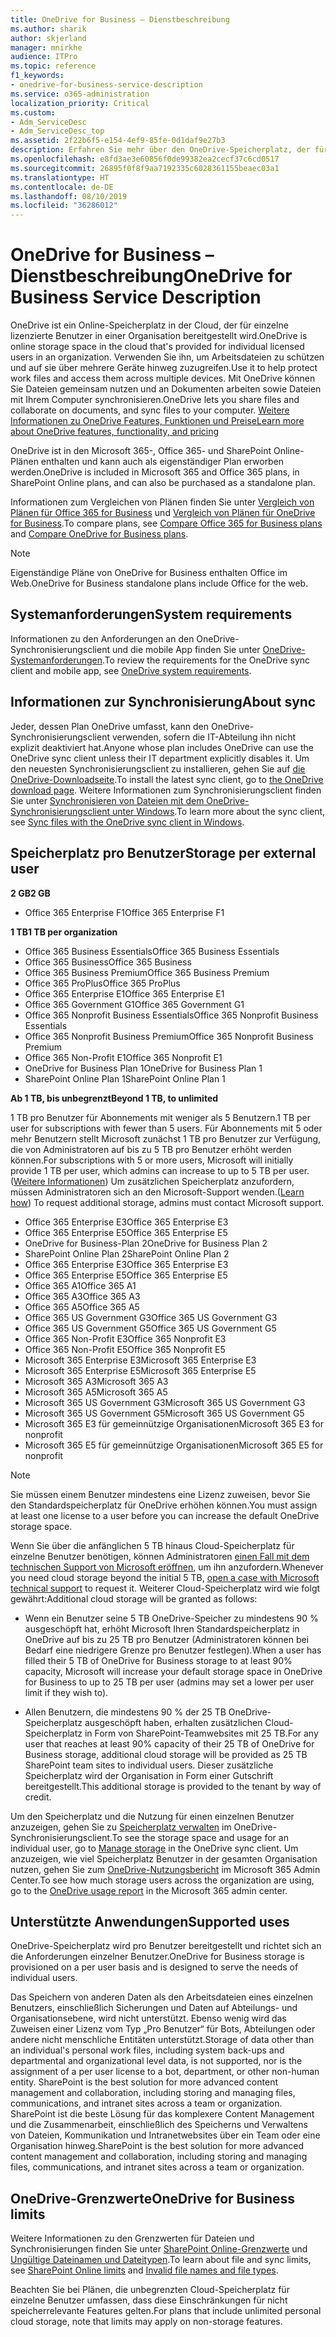 ```yaml
---
title: OneDrive for Business – Dienstbeschreibung
ms.author: sharik
author: skjerland
manager: mnirkhe
audience: ITPro
ms.topic: reference
f1_keywords:
- onedrive-for-business-service-description
ms.service: o365-administration
localization_priority: Critical
ms.custom:
- Adm_ServiceDesc
- Adm_ServiceDesc_top
ms.assetid: 2f22b6f5-e154-4ef9-85fe-0d1daf9e27b3
description: Erfahren Sie mehr über den OneDrive-Speicherplatz, der für jeden Abonnementplan bereitgestellt wird.
ms.openlocfilehash: e8fd3ae3e60856f0de99382ea2cecf37c6cd0517
ms.sourcegitcommit: 26895f0f8f9aa7192335c6028361155beaec03a1
ms.translationtype: HT
ms.contentlocale: de-DE
ms.lasthandoff: 08/10/2019
ms.locfileid: "36286012"
---
```

# <a name="onedrive-for-business-service-description"></a><span data-ttu-id="56704-103">OneDrive for Business – Dienstbeschreibung</span><span class="sxs-lookup"><span data-stu-id="56704-103">OneDrive for Business Service Description</span></span>

<span data-ttu-id="56704-104">OneDrive ist ein Online-Speicherplatz in der Cloud, der für einzelne lizenzierte Benutzer in einer Organisation bereitgestellt wird.</span><span class="sxs-lookup"><span data-stu-id="56704-104">OneDrive is online storage space in the cloud that's provided for individual licensed users in an organization.</span></span> <span data-ttu-id="56704-105">Verwenden Sie ihn, um Arbeitsdateien zu schützen und auf sie über mehrere Geräte hinweg zuzugreifen.</span><span class="sxs-lookup"><span data-stu-id="56704-105">Use it to help protect work files and access them across multiple devices.</span></span> <span data-ttu-id="56704-106">Mit OneDrive können Sie Dateien gemeinsam nutzen und an Dokumenten arbeiten sowie Dateien mit Ihrem Computer synchronisieren.</span><span class="sxs-lookup"><span data-stu-id="56704-106">OneDrive lets you share files and collaborate on documents, and sync files to your computer.</span></span> [<span data-ttu-id="56704-107">Weitere Informationen zu OneDrive Features, Funktionen und Preise</span><span class="sxs-lookup"><span data-stu-id="56704-107">Learn more about OneDrive features, functionality, and pricing</span></span>](https://go.microsoft.com/fwlink/?linkid=850345) 
  
<span data-ttu-id="56704-108">OneDrive ist in den Microsoft 365-, Office 365- und SharePoint Online-Plänen enthalten und kann auch als eigenständiger Plan erworben werden.</span><span class="sxs-lookup"><span data-stu-id="56704-108">OneDrive is included in Microsoft 365 and Office 365 plans, in SharePoint Online plans, and can also be purchased as a standalone plan.</span></span> 
    
<span data-ttu-id="56704-109">Informationen zum Vergleichen von Plänen finden Sie unter [Vergleich von Plänen für Office 365 for Business](https://go.microsoft.com/fwlink/?linkid=799177) und [Vergleich von Plänen für OneDrive for Business](https://products.office.com/de-DE/onedrive-for-business/compare-onedrive-for-business-plans).</span><span class="sxs-lookup"><span data-stu-id="56704-109">To compare plans, see [Compare Office 365 for Business plans](https://go.microsoft.com/fwlink/?linkid=799177) and [Compare OneDrive for Business plans](https://products.office.com/en-us/onedrive-for-business/compare-onedrive-for-business-plans).</span></span> 
  
> [!NOTE]
> <span data-ttu-id="56704-110">Eigenständige Pläne von OneDrive for Business enthalten Office im Web.</span><span class="sxs-lookup"><span data-stu-id="56704-110">OneDrive for Business standalone plans include Office for the web.</span></span> 
  
## <a name="system-requirements"></a><span data-ttu-id="56704-111">Systemanforderungen</span><span class="sxs-lookup"><span data-stu-id="56704-111">System requirements</span></span>

<span data-ttu-id="56704-112">Informationen zu den Anforderungen an den OneDrive-Synchronisierungsclient und die mobile App finden Sie unter [OneDrive-Systemanforderungen](https://go.microsoft.com/fwlink/?linkid=837584).</span><span class="sxs-lookup"><span data-stu-id="56704-112">To review the requirements for the OneDrive sync client and mobile app, see [OneDrive system requirements](https://go.microsoft.com/fwlink/?linkid=837584).</span></span>
  
## <a name="about-sync"></a><span data-ttu-id="56704-113">Informationen zur Synchronisierung</span><span class="sxs-lookup"><span data-stu-id="56704-113">About sync</span></span>

<span data-ttu-id="56704-114">Jeder, dessen Plan OneDrive umfasst, kann den OneDrive-Synchronisierungsclient verwenden, sofern die IT-Abteilung ihn nicht explizit deaktiviert hat.</span><span class="sxs-lookup"><span data-stu-id="56704-114">Anyone whose plan includes OneDrive can use the OneDrive sync client unless their IT department explicitly disables it.</span></span> <span data-ttu-id="56704-115">Um den neuesten Synchronisierungsclient zu installieren, gehen Sie auf [die OneDrive-Downloadseite](https://onedrive.live.com/about/download/).</span><span class="sxs-lookup"><span data-stu-id="56704-115">To install the latest sync client, go to [the OneDrive download page](https://onedrive.live.com/about/download/).</span></span> <span data-ttu-id="56704-116">Weitere Informationen zum Synchronisierungsclient finden Sie unter [Synchronisieren von Dateien mit dem OneDrive-Synchronisierungsclient unter Windows](https://support.office.com/article/sync-files-with-the-onedrive-sync-client-in-windows-615391c4-2bd3-4aae-a42a-858262e42a49).</span><span class="sxs-lookup"><span data-stu-id="56704-116">To learn more about the sync client, see [Sync files with the OneDrive sync client in Windows](https://support.office.com/article/sync-files-with-the-onedrive-sync-client-in-windows-615391c4-2bd3-4aae-a42a-858262e42a49).</span></span>
  
## <a name="storage-space-per-user"></a><span data-ttu-id="56704-117">Speicherplatz pro Benutzer</span><span class="sxs-lookup"><span data-stu-id="56704-117">Storage per external user</span></span>

<span data-ttu-id="56704-118">**2 GB**</span><span class="sxs-lookup"><span data-stu-id="56704-118">**2 GB**</span></span>

- <span data-ttu-id="56704-119">Office 365 Enterprise F1</span><span class="sxs-lookup"><span data-stu-id="56704-119">Office 365 Enterprise F1</span></span>

<span data-ttu-id="56704-120">**1 TB**</span><span class="sxs-lookup"><span data-stu-id="56704-120">**1 TB per organization**</span></span>

- <span data-ttu-id="56704-121">Office 365 Business Essentials</span><span class="sxs-lookup"><span data-stu-id="56704-121">Office 365 Business Essentials</span></span>
- <span data-ttu-id="56704-122">Office 365 Business</span><span class="sxs-lookup"><span data-stu-id="56704-122">Office 365 Business</span></span>
- <span data-ttu-id="56704-123">Office 365 Business Premium</span><span class="sxs-lookup"><span data-stu-id="56704-123">Office 365 Business Premium</span></span>
- <span data-ttu-id="56704-124">Office 365 ProPlus</span><span class="sxs-lookup"><span data-stu-id="56704-124">Office 365 ProPlus</span></span>
- <span data-ttu-id="56704-125">Office 365 Enterprise E1</span><span class="sxs-lookup"><span data-stu-id="56704-125">Office 365 Enterprise E1</span></span>
- <span data-ttu-id="56704-126">Office 365 Government G1</span><span class="sxs-lookup"><span data-stu-id="56704-126">Office 365 Government G1</span></span>
- <span data-ttu-id="56704-127">Office 365 Nonprofit Business Essentials</span><span class="sxs-lookup"><span data-stu-id="56704-127">Office 365 Nonprofit Business Essentials</span></span>
- <span data-ttu-id="56704-128">Office 365 Nonprofit Business Premium</span><span class="sxs-lookup"><span data-stu-id="56704-128">Office 365 Nonprofit Business Premium</span></span>
- <span data-ttu-id="56704-129">Office 365 Non-Profit E1</span><span class="sxs-lookup"><span data-stu-id="56704-129">Office 365 Nonprofit E1</span></span>
- <span data-ttu-id="56704-130">OneDrive for Business Plan 1</span><span class="sxs-lookup"><span data-stu-id="56704-130">OneDrive for Business Plan 1</span></span>
- <span data-ttu-id="56704-131">SharePoint Online Plan 1</span><span class="sxs-lookup"><span data-stu-id="56704-131">SharePoint Online Plan 1</span></span>

<span data-ttu-id="56704-132">**Ab 1 TB, bis unbegrenzt**</span><span class="sxs-lookup"><span data-stu-id="56704-132">**Beyond 1 TB, to unlimited**</span></span>
 
<span data-ttu-id="56704-133">1 TB pro Benutzer für Abonnements mit weniger als 5 Benutzern.</span><span class="sxs-lookup"><span data-stu-id="56704-133">1 TB per user for subscriptions with fewer than 5 users.</span></span> <span data-ttu-id="56704-134">Für Abonnements mit 5 oder mehr Benutzern stellt Microsoft zunächst 1 TB pro Benutzer zur Verfügung, die von Administratoren auf bis zu 5 TB pro Benutzer erhöht werden können.</span><span class="sxs-lookup"><span data-stu-id="56704-134">For subscriptions with 5 or more users, Microsoft will initially provide 1 TB per user, which admins can increase to up to 5 TB per user.</span></span> <span data-ttu-id="56704-135">([Weitere Informationen](/onedrive/set-default-storage-space)) Um zusätzlichen Speicherplatz anzufordern, müssen Administratoren sich an den Microsoft-Support wenden.</span><span class="sxs-lookup"><span data-stu-id="56704-135">([Learn how](/onedrive/set-default-storage-space)) To request additional storage, admins must contact Microsoft support.</span></span> 

- <span data-ttu-id="56704-136">Office 365 Enterprise E3</span><span class="sxs-lookup"><span data-stu-id="56704-136">Office 365 Enterprise E3</span></span>
- <span data-ttu-id="56704-137">Office 365 Enterprise E5</span><span class="sxs-lookup"><span data-stu-id="56704-137">Office 365 Enterprise E5</span></span>
- <span data-ttu-id="56704-138">OneDrive for Business-Plan 2</span><span class="sxs-lookup"><span data-stu-id="56704-138">OneDrive for Business Plan 2</span></span>
- <span data-ttu-id="56704-139">SharePoint Online Plan 2</span><span class="sxs-lookup"><span data-stu-id="56704-139">SharePoint Online Plan 2</span></span>
- <span data-ttu-id="56704-140">Office 365 Enterprise E3</span><span class="sxs-lookup"><span data-stu-id="56704-140">Office 365 Enterprise E3</span></span>
- <span data-ttu-id="56704-141">Office 365 Enterprise E5</span><span class="sxs-lookup"><span data-stu-id="56704-141">Office 365 Enterprise E5</span></span>
- <span data-ttu-id="56704-142">Office 365 A1</span><span class="sxs-lookup"><span data-stu-id="56704-142">Office 365 A1</span></span>
- <span data-ttu-id="56704-143">Office 365 A3</span><span class="sxs-lookup"><span data-stu-id="56704-143">Office 365 A3</span></span>
- <span data-ttu-id="56704-144">Office 365 A5</span><span class="sxs-lookup"><span data-stu-id="56704-144">Office 365 A5</span></span>
- <span data-ttu-id="56704-145">Office 365 US Government G3</span><span class="sxs-lookup"><span data-stu-id="56704-145">Office 365 US Government G3</span></span>
- <span data-ttu-id="56704-146">Office 365 US Government G5</span><span class="sxs-lookup"><span data-stu-id="56704-146">Office 365 US Government G5</span></span>
- <span data-ttu-id="56704-147">Office 365 Non-Profit E3</span><span class="sxs-lookup"><span data-stu-id="56704-147">Office 365 Nonprofit E3</span></span> 
- <span data-ttu-id="56704-148">Office 365 Non-Profit E5</span><span class="sxs-lookup"><span data-stu-id="56704-148">Office 365 Nonprofit E5</span></span> 
- <span data-ttu-id="56704-149">Microsoft 365 Enterprise E3</span><span class="sxs-lookup"><span data-stu-id="56704-149">Microsoft 365 Enterprise E3</span></span>
- <span data-ttu-id="56704-150">Microsoft 365 Enterprise E5</span><span class="sxs-lookup"><span data-stu-id="56704-150">Microsoft 365 Enterprise E5</span></span>
- <span data-ttu-id="56704-151">Microsoft 365 A3</span><span class="sxs-lookup"><span data-stu-id="56704-151">Microsoft 365 A3</span></span>
- <span data-ttu-id="56704-152">Microsoft 365 A5</span><span class="sxs-lookup"><span data-stu-id="56704-152">Microsoft 365 A5</span></span>
- <span data-ttu-id="56704-153">Microsoft 365 US Government G3</span><span class="sxs-lookup"><span data-stu-id="56704-153">Microsoft 365 US Government G3</span></span>
- <span data-ttu-id="56704-154">Microsoft 365 US Government G5</span><span class="sxs-lookup"><span data-stu-id="56704-154">Microsoft 365 US Government G5</span></span>
- <span data-ttu-id="56704-155">Microsoft 365 E3 für gemeinnützige Organisationen</span><span class="sxs-lookup"><span data-stu-id="56704-155">Microsoft 365 E3 for nonprofit</span></span>
- <span data-ttu-id="56704-156">Microsoft 365 E5 für gemeinnützige Organisationen</span><span class="sxs-lookup"><span data-stu-id="56704-156">Microsoft 365 E5 for nonprofit</span></span>

  
> [!NOTE]
> <span data-ttu-id="56704-157">Sie müssen einem Benutzer mindestens eine Lizenz zuweisen, bevor Sie den Standardspeicherplatz für OneDrive erhöhen können.</span><span class="sxs-lookup"><span data-stu-id="56704-157">You must assign at least one license to a user before you can increase the default OneDrive storage space.</span></span> 
  
<span data-ttu-id="56704-158">Wenn Sie über die anfänglichen 5 TB hinaus Cloud-Speicherplatz für einzelne Benutzer benötigen, können Administratoren [einen Fall mit dem technischen Support von Microsoft eröffnen](https://go.microsoft.com/fwlink/?linkid=869559), um ihn anzufordern.</span><span class="sxs-lookup"><span data-stu-id="56704-158">Whenever you need cloud storage beyond the initial 5 TB, [open a case with Microsoft technical support](https://go.microsoft.com/fwlink/?linkid=869559) to request it.</span></span> <span data-ttu-id="56704-159">Weiterer Cloud-Speicherplatz wird wie folgt gewährt:</span><span class="sxs-lookup"><span data-stu-id="56704-159">Additional cloud storage will be granted as follows:</span></span> 
  
- <span data-ttu-id="56704-160">Wenn ein Benutzer seine 5 TB OneDrive-Speicher zu mindestens 90 % ausgeschöpft hat, erhöht Microsoft Ihren Standardspeicherplatz in OneDrive auf bis zu 25 TB pro Benutzer (Administratoren können bei Bedarf eine niedrigere Grenze pro Benutzer festlegen).</span><span class="sxs-lookup"><span data-stu-id="56704-160">When a user has filled their 5 TB of OneDrive for Business storage to at least 90% capacity, Microsoft will increase your default storage space in OneDrive for Business to up to 25 TB per user (admins may set a lower per user limit if they wish to).</span></span> 
    
- <span data-ttu-id="56704-161">Allen Benutzern, die mindestens 90 % der 25 TB OneDrive-Speicherplatz ausgeschöpft haben, erhalten zusätzlichen Cloud-Speicherplatz in Form von SharePoint-Teamwebsites mit 25 TB.</span><span class="sxs-lookup"><span data-stu-id="56704-161">For any user that reaches at least 90% capacity of their 25 TB of OneDrive for Business storage, additional cloud storage will be provided as 25 TB SharePoint team sites to individual users.</span></span> <span data-ttu-id="56704-162">Dieser zusätzliche Speicherplatz wird der Organisation in Form einer Gutschrift bereitgestellt.</span><span class="sxs-lookup"><span data-stu-id="56704-162">This additional storage is provided to the tenant by way of credit.</span></span>
    
<span data-ttu-id="56704-163">Um den Speicherplatz und die Nutzung für einen einzelnen Benutzer anzuzeigen, gehen Sie zu [Speicherplatz verwalten](https://support.office.com/article/31519161-059C-4764-B6F8-F5CD29F7FE68) im OneDrive-Synchronisierungsclient.</span><span class="sxs-lookup"><span data-stu-id="56704-163">To see the storage space and usage for an individual user, go to [Manage storage](https://support.office.com/article/31519161-059C-4764-B6F8-F5CD29F7FE68) in the OneDrive sync client.</span></span> <span data-ttu-id="56704-164">Um anzuzeigen, wie viel Speicherplatz Benutzer in der gesamten Organisation nutzen, gehen Sie zum [OneDrive-Nutzungsbericht](/office365/admin/activity-reports/onedrive-for-business-usage) im Microsoft 365 Admin Center.</span><span class="sxs-lookup"><span data-stu-id="56704-164">To see how much storage users across the organization are using, go to the [OneDrive usage report](/office365/admin/activity-reports/onedrive-for-business-usage) in the Microsoft 365 admin center.</span></span> 
   
## <a name="supported-uses"></a><span data-ttu-id="56704-165">Unterstützte Anwendungen</span><span class="sxs-lookup"><span data-stu-id="56704-165">Supported uses</span></span>

<span data-ttu-id="56704-166">OneDrive-Speicherplatz wird pro Benutzer bereitgestellt und richtet sich an die Anforderungen einzelner Benutzer.</span><span class="sxs-lookup"><span data-stu-id="56704-166">OneDrive for Business storage is provisioned on a per user basis and is designed to serve the needs of individual users.</span></span>
  
<span data-ttu-id="56704-167">Das Speichern von anderen Daten als den Arbeitsdateien eines einzelnen Benutzers, einschließlich Sicherungen und Daten auf Abteilungs- und Organisationsebene, wird nicht unterstützt. Ebenso wenig wird das Zuweisen einer Lizenz vom Typ „Pro Benutzer“ für Bots, Abteilungen oder andere nicht menschliche Entitäten unterstützt.</span><span class="sxs-lookup"><span data-stu-id="56704-167">Storage of data other than an individual's personal work files, including system back-ups and departmental and organizational level data, is not supported, nor is the assignment of a per user license to a bot, department, or other non-human entity. SharePoint is the best solution for more advanced content management and collaboration, including storing and managing files, communications, and intranet sites across a team or organization.</span></span> <span data-ttu-id="56704-168">SharePoint ist die beste Lösung für das komplexere Content Management und die Zusammenarbeit, einschließlich des Speicherns und Verwaltens von Dateien, Kommunikation und Intranetwebsites über ein Team oder eine Organisation hinweg.</span><span class="sxs-lookup"><span data-stu-id="56704-168">SharePoint is the best solution for more advanced content management and collaboration, including storing and managing files, communications, and intranet sites across a team or organization.</span></span>
  
## <a name="onedrive-limits"></a><span data-ttu-id="56704-169">OneDrive-Grenzwerte</span><span class="sxs-lookup"><span data-stu-id="56704-169">OneDrive for Business limits</span></span>

<span data-ttu-id="56704-170">Weitere Informationen zu den Grenzwerten für Dateien und Synchronisierungen finden Sie unter [SharePoint Online-Grenzwerte](/office365/servicedescriptions/sharepoint-online-service-description/sharepoint-online-limits) und [Ungültige Dateinamen und Dateitypen](https://support.office.com/article/64883a5d-228e-48f5-b3d2-eb39e07630fa).</span><span class="sxs-lookup"><span data-stu-id="56704-170">To learn about file and sync limits, see [SharePoint Online limits](/office365/servicedescriptions/sharepoint-online-service-description/sharepoint-online-limits) and [Invalid file names and file types](https://support.office.com/article/64883a5d-228e-48f5-b3d2-eb39e07630fa).</span></span>
  
<span data-ttu-id="56704-171">Beachten Sie bei Plänen, die unbegrenzten Cloud-Speicherplatz für einzelne Benutzer umfassen, dass diese Einschränkungen für nicht speicherrelevante Features gelten.</span><span class="sxs-lookup"><span data-stu-id="56704-171">For plans that include unlimited personal cloud storage, note that limits may apply on non-storage features.</span></span> 
  

